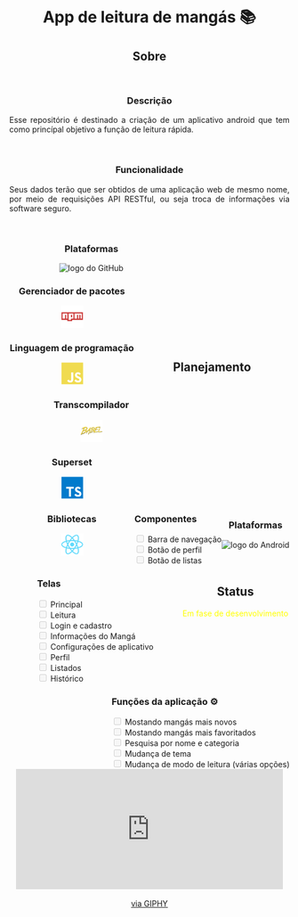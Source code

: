 <h1 align='center'>
  App de leitura de mangás 📚
</h1>

<h2 align='center'>Sobre</h2>
</br>
<h3 align='center'>Descrição</h3>
<p align='justify'>
  Esse repositório é destinado a criação de um aplicativo android que tem como princípal objetivo a função de leitura rápida.
</p>
</br>
<h3 align='center'>Funcionalidade</h3>
<p align='justify'>
  Seus dados terão que ser obtidos de uma aplicação web de mesmo nome, por meio de requisições API RESTful, ou seja troca de informações via software seguro.
</p>

</br>
<div align='center' style='float: left; margin-left: 35px; margin-right: 100px; width: 225px;'>
  <h3 align='center'>Plataformas</h3>
  <img src="https://cdn.jsdelivr.net/gh/devicons/devicon/icons/github/github-original-wordmark.svg" alt='logo do GitHub' height='40'>        
</div>
<div align='center' style='float: left;  margin-right: 100px; width: 225px;'>
  <h3 align='center'>Gerenciador de pacotes</h3>
  <img src='https://raw.githubusercontent.com/devicons/devicon/master/icons/npm/npm-original-wordmark.svg' alt='logo do NPM' height='40'>
</div>
<div align='center' style='float: left; width: 225px;'>
  <h3 align='center'>Linguagem de programação</h3>
  <img src='https://raw.githubusercontent.com/devicons/devicon/master/icons/javascript/javascript-plain.svg' alt='logo do JavaScript' height='40'>
</div>


</br>
</br>
</br>
</br>
</br>
</br>


<div align='center' style='float: left;  margin-left: 35px; margin-right: 100px; width: 225px;'>
  <h3 align='center'>Transcompilador</h3>
  <img src='https://raw.githubusercontent.com/devicons/devicon/master/icons/babel/babel-original.svg' alt='logo da Babel' height='40'>
</div>
<div align='center' style='float: left;  margin-right: 100px; width: 225px;'>
  <h3 align='center'>Superset</h3>
  <img src='https://raw.githubusercontent.com/devicons/devicon/master/icons/typescript/typescript-plain.svg' alt='logo do TypeScript' height='40'>
</div>
<div align='center' style='float: left; width: 225px;'>
  <h3 align='center'>Bibliotecas</h3>
  <img src='https://raw.githubusercontent.com/devicons/devicon/master/icons/react/react-original.svg' alt='logo do React-native' height='40'>
</div>

</br>
</br>
</br>
</br>
</br>
</br>

<h2 align='center'>Planejamento</h2>
<div>
  <div style='float: left;'>
    <h3>Componentes</h3>
    <input type="checkbox" disabled/> Barra de navegação
    </br><input type="checkbox" disabled/> Botão de perfil
    </br><input type="checkbox" disabled/> Botão de listas
  </div>

  <div style='float: left; margin: 0 50px;'>
    <h3>Telas</h3>
    <input type="checkbox" disabled/> Principal
    </br><input type="checkbox" disabled/> Leitura
    </br><input type="checkbox" disabled/> Login e cadastro
    </br><input type="checkbox" disabled/> Informações do Mangá
    </br><input type="checkbox" disabled/> Configurações de aplicativo
    </br><input type="checkbox" disabled/> Perfil 
    </br><input type="checkbox" disabled/> Listados
    </br><input type="checkbox" disabled/> Histórico
  </div>

  <div style='float: right;'>
    <h3>Funções da aplicação ⚙</h3>
    <input type="checkbox" disabled/> Mostando mangás mais novos
    <br/><input type="checkbox" disabled/> Mostando mangás mais favoritados 
    <br/><input type="checkbox" disabled/> Pesquisa por nome e categoria 
    </br><input type="checkbox" disabled/> Mudança de tema
    </br><input type="checkbox" disabled/> Mudança de modo de leitura (várias opções)
  </div>
</div>

</br>
</br>
</br>
</br>
</br>
</br>
</br>
</br>
</br>
</br>
</br>
</br>
</br>

<div align='center'>
  <h3 align='center'>Plataformas</h3>
  <img src="https://cdn.jsdelivr.net/gh/devicons/devicon/icons/android/android-plain-wordmark.svg" alt='logo do Android' height='40'/>
</div>

</br>
</br>

<h2 align='center'>Status</h2>
<p align='center' style='color: yellow;'>
  Em fase de desenvolvimento
</p>

</br>
</br>

<div align='center'>
  <iframe src="https://giphy.com/embed/qMepAA5kkfHmUPRITs" width="480" height="216" frameBorder="0" class="giphy-embed" allowFullScreen></iframe><p><a href="https://giphy.com/gifs/BearEatsTiger-akiba-station-reading-manga-qMepAA5kkfHmUPRITs">via GIPHY</a></p>
</div>

